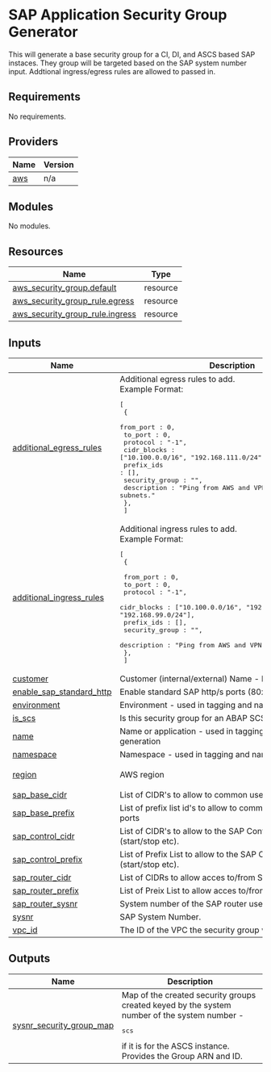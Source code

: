 # SAP Application Security Group Generator

This will generate a base security group for a CI, DI, and ASCS based SAP instaces. They group will be targeted based on the SAP system number input. Addtional ingress/egress rules are allowed to passed in. 

<!-- BEGINNING OF PRE-COMMIT-TERRAFORM DOCS HOOK -->
## Requirements

No requirements.

## Providers

| Name | Version |
|------|---------|
| <a name="provider_aws"></a> [aws](#provider\_aws) | n/a |

## Modules

No modules.

## Resources

| Name | Type |
|------|------|
| [aws_security_group.default](https://registry.terraform.io/providers/hashicorp/aws/latest/docs/resources/security_group) | resource |
| [aws_security_group_rule.egress](https://registry.terraform.io/providers/hashicorp/aws/latest/docs/resources/security_group_rule) | resource |
| [aws_security_group_rule.ingress](https://registry.terraform.io/providers/hashicorp/aws/latest/docs/resources/security_group_rule) | resource |

## Inputs

| Name | Description | Type | Default | Required |
|------|-------------|------|---------|:--------:|
| <a name="input_additional_egress_rules"></a> [additional\_egress\_rules](#input\_additional\_egress\_rules) | Additional egress rules to add. <br>Example Format:<pre>[<br>    { <br>        from_port : 0, <br>        to_port : 0,<br>        protocol : "-1", <br>        cidr_blocks : ["10.100.0.0/16", "192.168.111.0/24", "192.168.99.0/24"],<br>        prefix_ids : [], <br>        security_group : "",<br>        description : "Ping from AWS and VPN subnets."<br>    },<br>  ]</pre> | `list(any)` | `[]` | no |
| <a name="input_additional_ingress_rules"></a> [additional\_ingress\_rules](#input\_additional\_ingress\_rules) | Additional ingress rules to add. <br>Example Format:<pre>[<br>    { <br>        from_port : 0, <br>        to_port : 0,<br>        protocol : "-1", <br>        cidr_blocks : ["10.100.0.0/16", "192.168.111.0/24", "192.168.99.0/24"],<br>        prefix_ids : [], <br>        security_group : "",<br>        description : "Ping from AWS and VPN subnets."<br>    },<br>  ]</pre> | `list(any)` | `[]` | no |
| <a name="input_customer"></a> [customer](#input\_customer) | Customer (internal/external) Name - billing tag | `string` | n/a | yes |
| <a name="input_enable_sap_standard_http"></a> [enable\_sap\_standard\_http](#input\_enable\_sap\_standard\_http) | Enable standard SAP http/s ports (80xx, and 443xx). | `bool` | `true` | no |
| <a name="input_environment"></a> [environment](#input\_environment) | Environment - used in tagging and name generation. | `string` | `""` | no |
| <a name="input_is_scs"></a> [is\_scs](#input\_is\_scs) | Is this security group for an ABAP SCS instance. | `bool` | `false` | no |
| <a name="input_name"></a> [name](#input\_name) | Name or application - used in tagging and name generation | `string` | n/a | yes |
| <a name="input_namespace"></a> [namespace](#input\_namespace) | Namespace - used in tagging and name generation. | `string` | `""` | no |
| <a name="input_region"></a> [region](#input\_region) | AWS region | `string` | `"us-east-1"` | no |
| <a name="input_sap_base_cidr"></a> [sap\_base\_cidr](#input\_sap\_base\_cidr) | List of CIDR's to allow to common user accessed ports. | `list(any)` | `[]` | no |
| <a name="input_sap_base_prefix"></a> [sap\_base\_prefix](#input\_sap\_base\_prefix) | List of prefix list id's to allow to common user accessed ports | `list(any)` | `[]` | no |
| <a name="input_sap_control_cidr"></a> [sap\_control\_cidr](#input\_sap\_control\_cidr) | List of CIDR's to allow to the SAP Control process (start/stop etc). | `list(any)` | `[]` | no |
| <a name="input_sap_control_prefix"></a> [sap\_control\_prefix](#input\_sap\_control\_prefix) | List of Prefix List to allow to the SAP Control process (start/stop etc). | `list(any)` | `[]` | no |
| <a name="input_sap_router_cidr"></a> [sap\_router\_cidr](#input\_sap\_router\_cidr) | List of CIDRs to allow acces to/from SAP Router. | `list(any)` | `[]` | no |
| <a name="input_sap_router_prefix"></a> [sap\_router\_prefix](#input\_sap\_router\_prefix) | List of Preix List to allow acces to/from SAP Router. | `list(any)` | `[]` | no |
| <a name="input_sap_router_sysnr"></a> [sap\_router\_sysnr](#input\_sap\_router\_sysnr) | System number of the SAP router used. | `string` | `"3299"` | no |
| <a name="input_sysnr"></a> [sysnr](#input\_sysnr) | SAP System Number. | `string` | n/a | yes |
| <a name="input_vpc_id"></a> [vpc\_id](#input\_vpc\_id) | The ID of the VPC the security group will be created in. | `string` | n/a | yes |

## Outputs

| Name | Description |
|------|-------------|
| <a name="output_sysnr_security_group_map"></a> [sysnr\_security\_group\_map](#output\_sysnr\_security\_group\_map) | Map of the created security groups created keyed by the system number of the system number -<pre>scs</pre>if it is for the ASCS instance. Provides the Group ARN and ID. |
<!-- END OF PRE-COMMIT-TERRAFORM DOCS HOOK -->